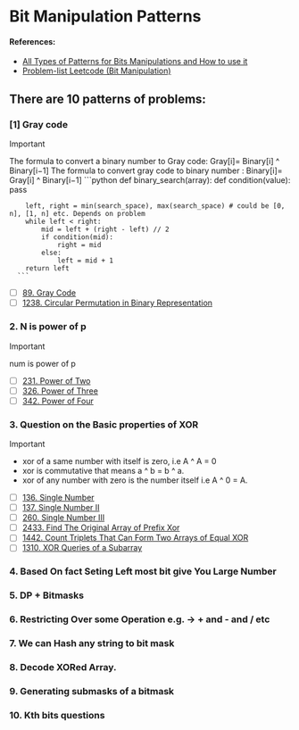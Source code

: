 # Bit Manipulation Patterns

#### References:
- [All Types of Patterns for Bits Manipulations and How to use it](https://leetcode.com/discuss/post/3695233/all-types-of-patterns-for-bits-manipulat-qezp/)
- [Problem-list Leetcode (Bit Manipulation)](https://leetcode.com/problem-list/bit-manipulation/)

## There are 10 patterns of problems:
  ### [1] Gray code
   > [!IMPORTANT]
   > The formula to convert a binary number to Gray code: Gray[i]= Binary[i] ^ Binary[i−1]
   > The formula to convert gray code to binary number : Binary[i]= Gray[i] ^ Binary[i−1]
     ```python
      def binary_search(array):
        def condition(value):
            pass
    
        left, right = min(search_space), max(search_space) # could be [0, n], [1, n] etc. Depends on problem
        while left < right:
            mid = left + (right - left) // 2
            if condition(mid):
                right = mid
            else:
                left = mid + 1
        return left
      ```

   - [ ] [89. Gray Code](https://leetcode.com/problems/gray-code/description/)
   - [ ] [1238. Circular Permutation in Binary Representation](https://leetcode.com/problems/circular-permutation-in-binary-representation/description/)
  ### 2. N is power of p
   > [!IMPORTANT]
   > num is power of p
   - [ ] [231. Power of Two](https://leetcode.com/problems/power-of-two/description/)
   - [ ] [326. Power of Three](https://leetcode.com/problems/power-of-three/description/)
   - [ ] [342. Power of Four](https://leetcode.com/problems/power-of-four/description/)
  ### 3. Question on the Basic properties of XOR
   > [!IMPORTANT]
   > - xor of a same number with itself is zero, i.e A ^ A = 0
   > - xor is commutative that means a ^ b = b ^ a.
   > - xor of any number with zero is the number itself i.e A ^ 0 = A.
   - [ ] [136. Single Number](https://leetcode.com/problems/single-number/description/)
   - [ ] [137. Single Number II](https://leetcode.com/problems/single-number-ii/description/)
   - [ ] [260. Single Number III](https://leetcode.com/problems/single-number-iii/description/)
   - [ ] [2433. Find The Original Array of Prefix Xor](https://leetcode.com/problems/find-the-original-array-of-prefix-xor/description/)
   - [ ] [1442. Count Triplets That Can Form Two Arrays of Equal XOR](https://leetcode.com/problems/count-triplets-that-can-form-two-arrays-of-equal-xor/description/)
   - [ ] [1310. XOR Queries of a Subarray](https://leetcode.com/problems/xor-queries-of-a-subarray/description/)
          
  ### 4. Based On fact Seting Left most bit give You Large Number
  ### 5. DP + Bitmasks
  ### 6. Restricting Over some Operation e.g. -> + and - and / etc
  ### 7. We can Hash any string to bit mask
  ### 8. Decode XORed Array.
  ### 9. Generating submasks of a bitmask
  ### 10. Kth bits questions

